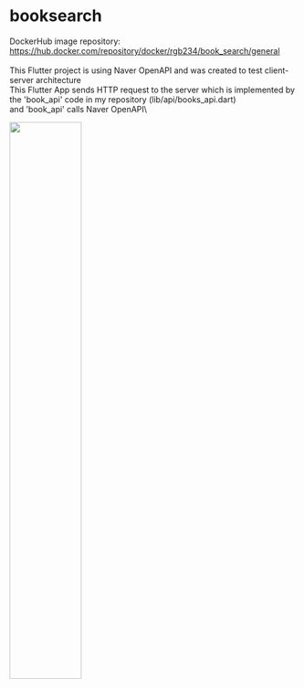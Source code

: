# booksearch
DockerHub image repository: https://hub.docker.com/repository/docker/rgb234/book_search/general <br></br>
This Flutter project is using Naver OpenAPI and was created to test client-server architecture \
This Flutter App sends HTTP request to the server which is implemented by the 'book_api' code in my repository (lib/api/books_api.dart) \
and 'book_api' calls Naver OpenAPI\

<img src="https://github.com/RGB234/booksearch/assets/67996767/90c2e340-27cd-4ef5-a52a-2c09474baf8d" width="50%" height="50%">


